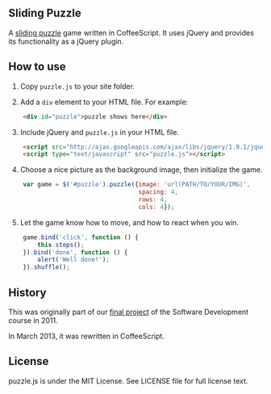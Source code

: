 ## Sliding Puzzle

A [sliding puzzle](http://en.wikipedia.org/wiki/Sliding_puzzle) game
written in CoffeeScript. It uses jQuery and provides its functionality
as a jQuery plugin.

## How to use

1. Copy `puzzle.js` to your site folder.

2. Add a `div` element to your HTML file. For example:

````html
    <div id="puzzle">puzzle shows here</div>
````

3. Include jQuery and `puzzle.js` in your HTML file.

````html
    <script src="http://ajax.googleapis.com/ajax/libs/jquery/1.9.1/jquery.min.js"></script>
    <script type="text/javascript" src="puzzle.js"></script>
````

4. Choose a nice picture as the background image, then initialize the
   game.

````javascript
    var game = $('#puzzle').puzzle({image: 'url(PATH/TO/YOUR/IMG)',
                                    spacing: 4,
                                    rows: 4,
                                    cols: 4});
````

5. Let the game know how to move, and how to react when you win.

````javascript
    game.bind('click', function () {
        this.steps();
    }).bind('done', function () {
        alert('Well done!');
    }).shuffle();
````

## History

This was originally part of our
[final project](http://gavleslidingpuzzle.appspot.com/) of the
Software Development course in 2011.

In March 2013, it was rewritten in CoffeeScript.

## License

puzzle.js is under the MIT License. See LICENSE file for full license
text.
